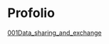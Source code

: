 # Profolio

[001Data_sharing_and_exchange](https://github.com/jiasenwqbr/Portfolio/blob/main/001Data_sharing_and_exchange.md)



